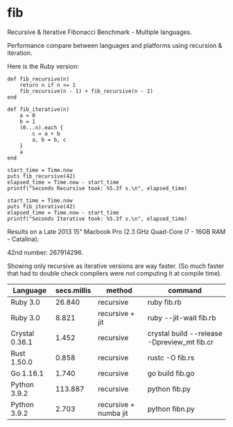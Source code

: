 # fib
Recursive & Iterative Fibonacci Benchmark - Multiple languages. 

Performance compare between languages and platforms using recursion & iteration.

Here is the Ruby version:

```
def fib_recursive(n)
  	return n if n <= 1
  	fib_recursive(n - 1) + fib_recursive(n - 2)
end

def fib_iterative(n)
	a = 0
	b = 1
	(0...n).each {
		c = a + b
		a, b = b, c
	}
	a
end

start_time = Time.now
puts fib_recursive(42)
elapsed_time = Time.now - start_time
printf("Seconds Recursive took: %5.3f s.\n", elapsed_time)

start_time = Time.now
puts fib_iterative(42)
elapsed_time = Time.now - start_time
printf("Seconds Iterative took: %5.3f s.\n", elapsed_time)
```


Results on a Late 2013 15" Macbook Pro (2.3 GHz Quad-Core i7 - 16GB RAM - Catalina):

42nd number: 267914296. 

Showing only recursive as iterative versions are way faster. (So much faster that had to double check compilers were not computing it at compile time).


| Language       | secs.millis |       method          | command                                     |
| -------------- | ----------- | --------------------- | ------------------------------------------- |
| Ruby 3.0       |   26.840    |    recursive          | ruby fib.rb                                 |
| Ruby 3.0       |    8.821    |  recursive + jit      | ruby --jit-wait fib.rb                      |
| Crystal 0.36.1 |    1.452    |    recursive          | crystal build --release -Dpreview_mt fib.cr |
| Rust 1.50.0    |    0.858    |    recursive          | rustc -O fib.rs                             |
| Go 1.16.1      |    1.740    |    recursive          | go build fib.go                             |
| Python 3.9.2   |  113.887    |    recursive          | python fib.py                               |
| Python 3.9.2   |    2.703    | recursive + numba jit | python fibn.py                              |
